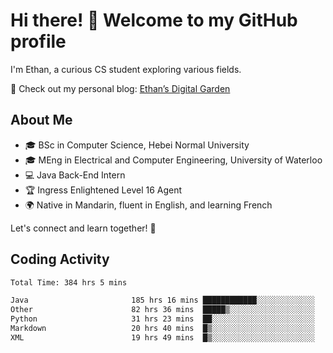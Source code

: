 # Hi there! 👋 Welcome to my GitHub profile  

I'm Ethan, a curious CS student exploring various fields.  

📌 Check out my personal blog: [Ethan’s Digital Garden](https://fortii2.github.io/)  

## About Me  
- 🎓 BSc in Computer Science, Hebei Normal University
- 🎓 MEng in Electrical and Computer Engineering, University of Waterloo
- 💻 Java Back-End Intern
- 🏆 Ingress Enlightened Level 16 Agent  
- 🌍 Native in Mandarin, fluent in English, and learning French  

Let's connect and learn together! 🚀  

## Coding Activity
<!--START_SECTION:waka-->

```txt
Total Time: 384 hrs 5 mins

Java                       185 hrs 16 mins ████████████░░░░░░░░░░░░░   48.24 %
Other                      82 hrs 36 mins  █████▒░░░░░░░░░░░░░░░░░░░   21.51 %
Python                     31 hrs 23 mins  ██░░░░░░░░░░░░░░░░░░░░░░░   08.17 %
Markdown                   20 hrs 40 mins  █▒░░░░░░░░░░░░░░░░░░░░░░░   05.38 %
XML                        19 hrs 49 mins  █▒░░░░░░░░░░░░░░░░░░░░░░░   05.16 %
```

<!--END_SECTION:waka-->

